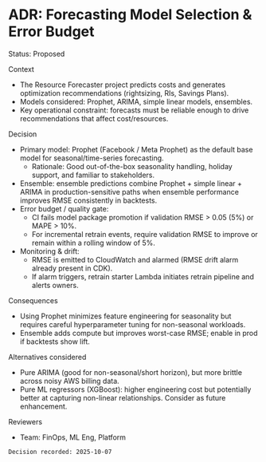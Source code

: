 # ADR: Forecasting Model Selection & Error Budget

Status: Proposed

Context

- The Resource Forecaster project predicts costs and generates optimization recommendations (rightsizing, RIs, Savings Plans).
- Models considered: Prophet, ARIMA, simple linear models, ensembles.
- Key operational constraint: forecasts must be reliable enough to drive recommendations that affect cost/resources.

Decision

- Primary model: Prophet (Facebook / Meta Prophet) as the default base model for seasonal/time-series forecasting.
  - Rationale: Good out-of-the-box seasonality handling, holiday support, and familiar to stakeholders.
- Ensemble: ensemble predictions combine Prophet + simple linear + ARIMA in production-sensitive paths when ensemble performance improves RMSE consistently in backtests.
- Error budget / quality gate:
  - CI fails model package promotion if validation RMSE > 0.05 (5%) or MAPE > 10%.
  - For incremental retrain events, require validation RMSE to improve or remain within a rolling window of 5%.
- Monitoring & drift:
  - RMSE is emitted to CloudWatch and alarmed (RMSE drift alarm already present in CDK).
  - If alarm triggers, retrain starter Lambda initiates retrain pipeline and alerts owners.

Consequences

- Using Prophet minimizes feature engineering for seasonality but requires careful hyperparameter tuning for non-seasonal workloads.
- Ensemble adds compute but improves worst-case RMSE; enable in prod if backtests show lift.

Alternatives considered

- Pure ARIMA (good for non-seasonal/short horizon), but more brittle across noisy AWS billing data.
- Pure ML regressors (XGBoost): higher engineering cost but potentially better at capturing non-linear relationships. Consider as future enhancement.

Reviewers

- Team: FinOps, ML Eng, Platform


```
Decision recorded: 2025-10-07
```
